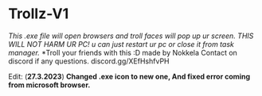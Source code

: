 # Trollz-V1
*This .exe file will open browsers and troll faces will pop up ur screen.*
*THIS WILL NOT HARM UR PC!* *u can just restart ur pc or close it from task manager.*
*Troll your friends with this :D
made by Nokkela 
Contact on discord if any questions. 
discord.gg/XEfHshfvPH 


Edit: (**27.3.2023**) **Changed .exe icon to new one, And fixed error coming from microsoft browser.**
